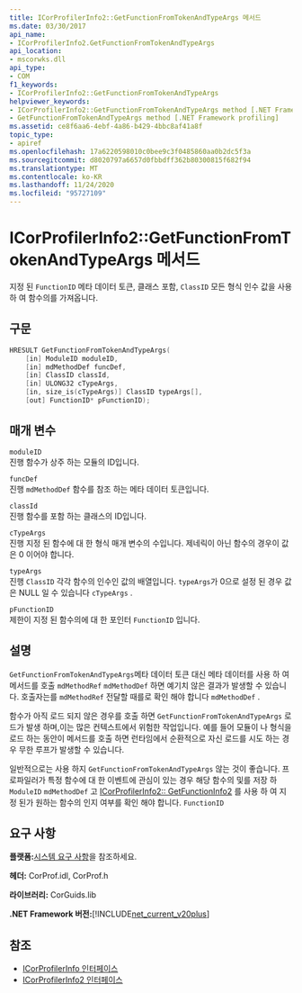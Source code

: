 ```yaml
---
title: ICorProfilerInfo2::GetFunctionFromTokenAndTypeArgs 메서드
ms.date: 03/30/2017
api_name:
- ICorProfilerInfo2.GetFunctionFromTokenAndTypeArgs
api_location:
- mscorwks.dll
api_type:
- COM
f1_keywords:
- ICorProfilerInfo2::GetFunctionFromTokenAndTypeArgs
helpviewer_keywords:
- ICorProfilerInfo2::GetFunctionFromTokenAndTypeArgs method [.NET Framework profiling]
- GetFunctionFromTokenAndTypeArgs method [.NET Framework profiling]
ms.assetid: ce8f6aa6-4ebf-4a86-b429-4bbc8af41a8f
topic_type:
- apiref
ms.openlocfilehash: 17a6220598010c0bee9c3f0485860aa0b2dc5f3a
ms.sourcegitcommit: d8020797a6657d0fbbdff362b80300815f682f94
ms.translationtype: MT
ms.contentlocale: ko-KR
ms.lasthandoff: 11/24/2020
ms.locfileid: "95727109"
---
```

# <a name="icorprofilerinfo2getfunctionfromtokenandtypeargs-method"></a>ICorProfilerInfo2::GetFunctionFromTokenAndTypeArgs 메서드

지정 된 `FunctionID` 메타 데이터 토큰, 클래스 포함, `ClassID` 모든 형식 인수 값을 사용 하 여 함수의를 가져옵니다.  
  
## <a name="syntax"></a>구문  
  
```cpp  
HRESULT GetFunctionFromTokenAndTypeArgs(  
    [in] ModuleID moduleID,  
    [in] mdMethodDef funcDef,  
    [in] ClassID classId,  
    [in] ULONG32 cTypeArgs,  
    [in, size_is(cTypeArgs)] ClassID typeArgs[],  
    [out] FunctionID* pFunctionID);  
```  
  
## <a name="parameters"></a>매개 변수  

 `moduleID`  
 진행 함수가 상주 하는 모듈의 ID입니다.  
  
 `funcDef`  
 진행 `mdMethodDef` 함수를 참조 하는 메타 데이터 토큰입니다.  
  
 `classId`  
 진행 함수를 포함 하는 클래스의 ID입니다.  
  
 `cTypeArgs`  
 진행 지정 된 함수에 대 한 형식 매개 변수의 수입니다. 제네릭이 아닌 함수의 경우이 값은 0 이어야 합니다.  
  
 `typeArgs`  
 진행 `ClassID` 각각 함수의 인수인 값의 배열입니다. `typeArgs`가 0으로 설정 된 경우 값은 NULL 일 수 있습니다 `cTypeArgs` .  
  
 `pFunctionID`  
 제한이 지정 된 함수의에 대 한 포인터 `FunctionID` 입니다.  
  
## <a name="remarks"></a>설명  

 `GetFunctionFromTokenAndTypeArgs`메타 데이터 토큰 대신 메타 데이터를 사용 하 여 메서드를 호출 `mdMethodRef` `mdMethodDef` 하면 예기치 않은 결과가 발생할 수 있습니다. 호출자는를 `mdMethodRef` 전달할 때를로 확인 해야 합니다 `mdMethodDef` .  
  
 함수가 아직 로드 되지 않은 경우를 호출 하면 `GetFunctionFromTokenAndTypeArgs` 로드가 발생 하며,이는 많은 컨텍스트에서 위험한 작업입니다. 예를 들어 모듈이 나 형식을 로드 하는 동안이 메서드를 호출 하면 런타임에서 순환적으로 자신 로드를 시도 하는 경우 무한 루프가 발생할 수 있습니다.  
  
 일반적으로는 사용 하지 `GetFunctionFromTokenAndTypeArgs` 않는 것이 좋습니다. 프로파일러가 특정 함수에 대 한 이벤트에 관심이 있는 경우 해당 함수의 및를 저장 하 `ModuleID` `mdMethodDef` 고 [ICorProfilerInfo2:: GetFunctionInfo2](icorprofilerinfo2-getfunctioninfo2-method.md) 를 사용 하 여 지정 된가 원하는 함수의 인지 여부를 확인 해야 합니다. `FunctionID`  
  
## <a name="requirements"></a>요구 사항  

 **플랫폼:**[시스템 요구 사항](../../get-started/system-requirements.md)을 참조하세요.  
  
 **헤더:** CorProf.idl, CorProf.h  
  
 **라이브러리:** CorGuids.lib  
  
 **.NET Framework 버전:**[!INCLUDE[net_current_v20plus](../../../../includes/net-current-v20plus-md.md)]  
  
## <a name="see-also"></a>참조

- [ICorProfilerInfo 인터페이스](icorprofilerinfo-interface.md)
- [ICorProfilerInfo2 인터페이스](icorprofilerinfo2-interface.md)
